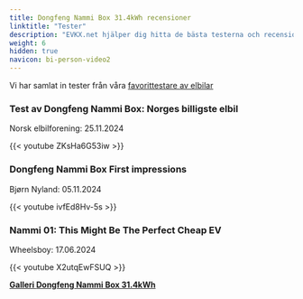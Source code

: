 ```yaml
---
title: Dongfeng Nammi Box 31.4kWh recensioner
linktitle: "Tester"
description: "EVKX.net hjälper dig hitta de bästa testerna och recensionerna av denna modell."
weight: 6
hidden: true
navicon: bi-person-video2
---
```

Vi har samlat in tester från våra [favorittestare av elbilar](../../../../../guides/evreviewers/)

<div class="container text-center shadow p-2 pe-4 mb-5 bg-body-tertiary rounded border">
<h3>Test av Dongfeng Nammi Box: Norges billigste elbil</h3>
<p>Norsk elbilforening: 25.11.2024</p>

{{< youtube ZKsHa6G53iw >}}

</div>
<div class="container text-center shadow p-2 pe-4 mb-5 bg-body-tertiary rounded border">
<h3>Dongfeng Nammi Box First impressions</h3>
<p>Bjørn Nyland: 05.11.2024</p>

{{< youtube ivfEd8Hv-5s >}}

</div>
<div class="container text-center shadow p-2 pe-4 mb-5 bg-body-tertiary rounded border">
<h3>Nammi 01: This Might Be The Perfect Cheap EV</h3>
<p>Wheelsboy: 17.06.2024</p>

{{< youtube X2utqEwFSUQ >}}

</div>
<div class="mt-3 mb-3">
<a href="../gallery/" class="text-decoration-none text-black">
<strong><i class="bi-arrow-left"></i>Galleri  </strong>
</a>
<a href="../" class="text-decoration-none text-black float-end">
<strong>Dongfeng Nammi Box 31.4kWh <i class="bi-arrow-right"></i></strong>
</a>
</div>
